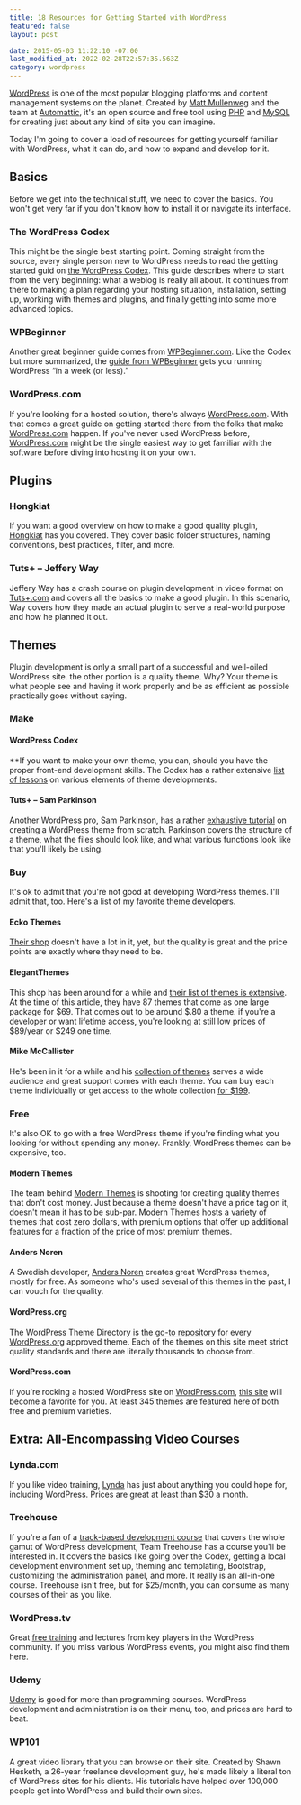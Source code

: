 ```yaml
---
title: 18 Resources for Getting Started with WordPress
featured: false
layout: post

date: 2015-05-03 11:22:10 -07:00
last_modified_at: 2022-02-28T22:57:35.563Z
category: wordpress
---
```


[WordPress](http://wordpress.org) is one of the most popular blogging platforms and content management systems on the planet. Created by [Matt Mullenweg](http://ma.tt) and the team at [Automattic](http://automattic.com), it's an open source and free tool using [PHP](http://php.net) and [MySQL](http://mysql.com) for creating just about any kind of site you can imagine.

Today I'm going to cover a load of resources for getting yourself familiar with WordPress, what it can do, and how to expand and develop for it.

## Basics

Before we get into the technical stuff, we need to cover the basics. You won't get very far if you don't know how to install it or navigate its interface.

### The WordPress Codex

This might be the single best starting point. Coming straight from the source, every single person new to WordPress needs to read the getting started guid on [the WordPress Codex](https://codex.wordpress.org/New_To_WordPress_-_Where_to_Start). This guide describes where to start from the very beginning: what a weblog is really all about. It continues from there to making a plan regarding your hosting situation, installation, setting up, working with themes and plugins, and finally getting into some more advanced topics.

### WPBeginner

Another great beginner guide comes from [WPBeginner.com](https://www.wpbeginner.com). Like the Codex but more summarized, the [guide from WPBeginner](http://www.wpbeginner.com/beginners-guide/how-to-learn-wordpress-for-free-in-a-week-or-less/) gets you running WordPress “in a week (or less).”

### WordPress.com

If you're looking for a hosted solution, there's always [WordPress.com](http://WordPress.com). With that comes a great guide on getting started there from the folks that make [WordPress.com](http://wordpress.com/) happen. If you've never used WordPress before, [WordPress.com](https://learn.wordpress.com/quick-start-guide/) might be the single easiest way to get familiar with the software before diving into hosting it on your own.

## Plugins

### Hongkiat

If you want a good overview on how to make a good quality plugin, [Hongkiat](http://www.hongkiat.com/blog/beginners-guide-to-wordpress-plugin-development/) has you covered. They cover basic folder structures, naming conventions, best practices, filter, and more.

### Tuts+ – Jeffery Way

Jeffery Way has a crash course on plugin development in video format on [Tuts+.com](http://Tutsplus.com) and covers all the basics to make a good plugin. In this scenario, Way covers how they made an actual plugin to serve a real-world purpose and how he planned it out.

## Themes

Plugin development is only a small part of a successful and well-oiled WordPress site. the other portion is a quality theme. Why? Your theme is what people see and having it work properly and be as efficient as possible practically goes without saying.

### Make

#### WordPress Codex

**If you want to make your own theme, you can, should you have the proper front-end development skills. The Codex has a rather extensive [list of lessons](https://codex.wordpress.org/WordPress_Lessons) on various elements of theme developments.

#### Tuts+ – Sam Parkinson

Another WordPress pro, Sam Parkinson, has a rather [exhaustive tutorial](http://code.tutsplus.com/tutorials/how-to-create-a-wordpress-theme-from-scratch--net-706) on creating a WordPress theme from scratch. Parkinson covers the structure of a theme, what the files should look like, and what various functions look like that you'll likely be using.

### Buy

It's ok to admit that you're not good at developing WordPress themes. I'll admit that, too. Here's a list of my favorite theme developers.

#### Ecko Themes

[Their shop](http://ecko.me) doesn't have a lot in it, yet, but the quality is great and the price points are exactly where they need to be.

#### ElegantThemes

This shop has been around for a while and [their list of themes is extensive](http://www.elegantthemes.com). At the time of this article, they have 87 themes that come as one large package for $69. That comes out to be around $.80 a theme. if you're a developer or want lifetime access, you're looking at still low prices of $89/year or $249 one time.

#### Mike McCallister

He's been in it for a while and his [collection of themes](https://array.is/wordpress-themes/) serves a wide audience and great support comes with each theme. You can buy each theme individually or get access to the whole collection [for $199](https://array.is/).

### Free

It's also OK to go with a free WordPress theme if you're finding what you looking for without spending any money. Frankly, WordPress themes can be expensive, too.

#### Modern Themes

The team behind [Modern Themes](http://modernthemes.net) is shooting for creating quality themes that don't cost money. Just because a theme doesn't have a price tag on it, doesn't mean it has to be sub-par. Modern Themes hosts a variety of themes that cost zero dollars, with premium options that offer up additional features for a fraction of the price of most premium themes.

#### Anders Noren

A Swedish developer, [Anders Noren](http://www.andersnoren.se) creates great WordPress themes, mostly for free. As someone who's used several of this themes in the past, I can vouch for the quality.

#### WordPress.org

The WordPress Theme Directory is the [go-to repository](https://wordpress.org/themes/) for every [WordPress.org](http://wordpress.org/) approved theme. Each of the themes on this site meet strict quality standards and there are literally thousands to choose from.

#### WordPress.com

if you're rocking a hosted WordPress site on [WordPress.com](http://WordPress.com), [this site](https://theme.wordpress.com) will become a favorite for you. At least 345 themes are featured here of both free and premium varieties.

## Extra: All-Encompassing Video Courses

### Lynda.com

If you like video training, [Lynda](http://lynda.com) has just about anything you could hope for, including WordPress. Prices are great at least than $30 a month.

### Treehouse

If you're a fan of a [track-based development course](https://teamtreehouse.com/tracks/wordpress-development) that covers the whole gamut of WordPress development, Team Treehouse has a course you'll be interested in. It covers the basics like going over the Codex, getting a local development environment set up, theming and templating, Bootstrap, customizing the administration panel, and more. It really is an all-in-one course. Treehouse isn't free, but for $25/month, you can consume as many courses of their as you like.

### WordPress.tv

Great [free training](http://wordpress.tv/) and lectures from key players in the WordPress community. If you miss various WordPress events, you might also find them here.

### Udemy

[Udemy](http://udemy.com) is good for more than programming courses. WordPress development and administration is on their menu, too, and prices are hard to beat.

### WP101

A great video library that you can browse on their site. Created by Shawn Hesketh, a 26-year freelance development guy, he's made likely a literal ton of WordPress sites for his clients. His tutorials have helped over 100,000 people get into WordPress and build their own sites.

